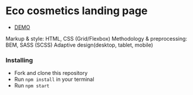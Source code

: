 # Eco cosmetics landing page

- [DEMO](https://linetstg.github.io/Eco_cosmetics/)

Markup & style: HTML, CSS (Grid/Flexbox)
Methodology & preprocessing: BEM, SASS (SCSS)
Adaptive design(desktop, tablet, mobile)

### Installing
* Fork and clone this repository
* Run `npm install` in your terminal
* Run `npm start`